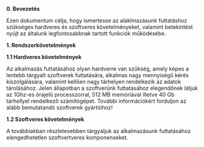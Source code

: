 **0. Bevezetés**

Ezen dokumentum célja, hogy ismertesse az alaklmazásunk futtatáshoz szükséges hardveres és szoftveres követelményeket, valamint betekintést nyújt az általunk legfontosabbnak tartott funkciók működésébe.

**1. Rendszerkövetelmények**

**1.1 Hardveres követelmények**

Az alkalmazás futtatásához olyan hardverre van szükség, amely képes a lentebb tárgyalt szoftverek futtatására, alkalmas nagy mennyiségű kérés kiszolgálására, valamint kellően nagy tárhelyen rendelkezik az adatok tárolásához. Jelen állapotban a szoftverünk futtatásához elegendőnek látjuk az 1Ghz-es órajelű processzorral, 512 MB memóriával illetve 40 Gb tárhellyel rendelkező számítógépet. További információkért forduljon az alább bemutatandó szoftverek gyártóihoz!

**1.2 Szoftveres követelmények**

A továbbiakban részletesebben tárgyaljuk az alkalmazásunk futtatásához elengedhetetlen szoftvertveres komponenseket.